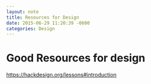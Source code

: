 ```yaml
---
layout: note
title: Resources for Design
date: 2015-06-29 11:20:39 -0600
categories: Design
---
```


# Good Resources for design


https://hackdesign.org/lessons#introduction

